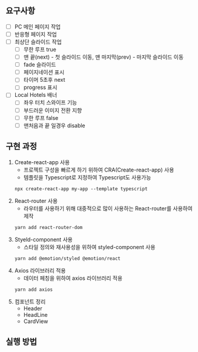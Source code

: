 ## 요구사항

- [ ] PC 메인 페이지 작업
- [ ] 반응형 페이지 작업
- [ ] 최상단 슬라이드 작업
  - [ ] 무한 루프 true
  - [ ] 맨 끝(next) - 첫 슬라이드 이동, 맨 마지막(prev) - 마지막 슬라이드 이동
  - [ ] fade 슬라이드
  - [ ] 페이지네이션 표시
  - [ ] 타이머 5초후 next
  - [ ] progress 표시
- [ ] Local Hotels 배너
  - [ ] 좌우 터치 스와이프 기능
  - [ ] 부드러운 이미지 전환 지향
  - [ ] 무한 루프 false
  - [ ] 맨처음과 끝 일경우 disable

## 구현 과정

1. Create-react-app 사용
   - 프로젝트 구성을 빠르게 하기 위하여 CRA(Create-react-app) 사용
   - 템플릿을 Typescript로 지정하여 Typescript도 사용가능
   ```shell
   npx create-react-app my-app --template typescript
   ```
2. React-router 사용
   - 라우터를 사용하기 위해 대중적으로 많이 사용하는 React-router를 사용하여 제작
   ```shell
   yarn add react-router-dom
   ```
3. Styeld-component 사용
   - 스타일 정의와 재사용성을 위하여 styled-component 사용
   ```shell
   yarn add @emotion/styled @emotion/react
   ```
4. Axios 라이브러리 적용
   - 데이터 페칭을 위하여 axios 라이브러리 적용
   ```shell
   yarn add axios
   ```
5. 컴포넌트 정리
   - Header
   - HeadLine
   - CardView

## 실행 방법
